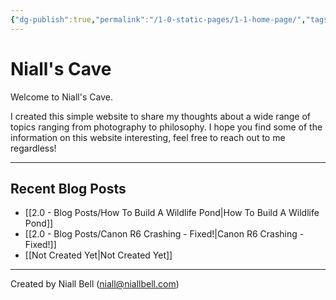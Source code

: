 ```yaml
---
{"dg-publish":true,"permalink":"/1-0-static-pages/1-1-home-page/","tags":["gardenEntry"]}
---
```


# Niall's Cave

Welcome to Niall's Cave. 

I created this simple website to share my thoughts about a wide range of topics ranging from photography to philosophy. I hope you find some of the information on this website interesting, feel free to reach out to me regardless! 

---
## Recent Blog Posts

- [[2.0 - Blog Posts/How To Build A Wildlife Pond\|How To Build A Wildlife Pond]]
- [[2.0 - Blog Posts/Canon R6 Crashing - Fixed!\|Canon R6 Crashing - Fixed!]]
- [[Not Created Yet\|Not Created Yet]]














---
Created by Niall Bell (niall@niallbell.com)